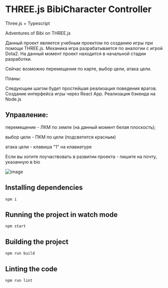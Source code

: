 # THREE.js BibiCharacter Controller

Three.js + Typescript

Adventures of Bibi on THREE.js

Данный проект является учебным проектом по созданию игры при помощи THREE.js.
Механика игра разрабатывается по аналогии с игрой Dota2.
На данный момент проект находится в начальной стадии разработки. 

Сейчас возможно перемещения по карте, выбор цели, атака цели.

Планы:

Следующим шагом будет простейшая реализация поведения врагов.
Создание интерфейса игры через React App.
Реализация бэкенда на Node.js


## Управление:
   перемещение - ЛКМ по земле (на данный момент белая плоскость);

   выбор цели - ПКМ по цели (подсветится красным)

   атака цели - клавиша "1" на клавиатуре

Если вы хотите поучаствовать в развитии проекта - пишите на почту, указанную в bio

![image](https://user-images.githubusercontent.com/59663275/158761824-aa402b2e-fe72-4568-bbc9-e2ce8146019d.png)


## Installing dependencies

    npm i

## Running the project in watch mode

    npm start

## Building the project

    npm run build

## Linting the code

    npm run lint

